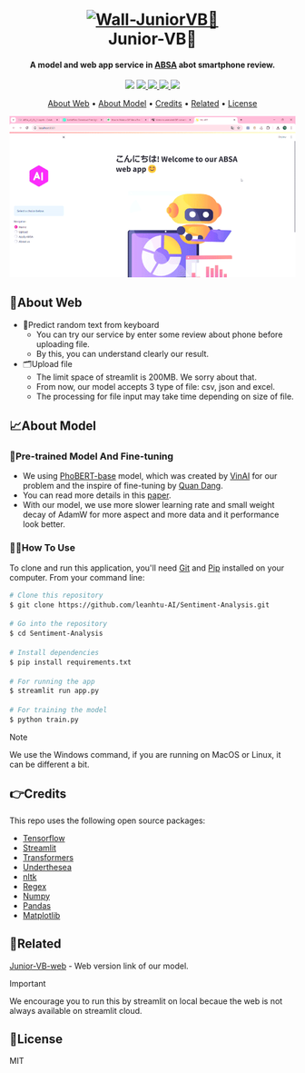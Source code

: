 
<h1 align="center">
  <br>
  <a href=""><img src="https://t4.ftcdn.net/jpg/06/82/81/33/360_F_682813378_Mb1bNS72oaJvoKwWpGcSvrqeK4HBkekf.jpg" alt="Wall-JuniorVB🤖" width="300"></a>
  <br>
  Junior-VB🤖
  <br>
</h1>

<h4 align="center">A model and web app service in <a href="https://monkeylearn.com/blog/what-is-aspect-based-sentiment-analysis/" target="_blank">ABSA</a> abot smartphone review.</h4>

<p align="center">
  <a href="https://jvb-corp.com/vi"><img src="https://img.shields.io/badge/jvb--corp-vi-black?color=red"></a>
  <a href="https://img.shields.io/badge/release-1.0.0-black?color=%23c6e2ff">
      <img src="https://img.shields.io/badge/release-1.0.0-black?color=%23c6e2ff">
  </a>
  <a href="https://www.facebook.com/lnht1808.secsip">
    <img src="https://img.shields.io/badge/Facebook-green?style=flat&logo=facebook&color=24A3BB">
  </a>
  <a href="https://mail.google.com/mail/u/3/#inbox">
    <img src="https://img.shields.io/badge/contact-gmail-black?logo=gmail&color=%23fe935e">
  </a>
  <a href="https://img.shields.io/badge/license-MIT-green?style=flat&labelColor=gray">
    <img src="https://img.shields.io/badge/license-MIT-green?style=flat&labelColor=gray">
  </a>
</p>

<p align="center">
  <a href="#about-web">About Web</a> •
  <a href="#about-model">About Model</a> •
  <a href="#credits">Credits</a> •
  <a href="#related">Related</a> •
  <a href="#license">License</a>
</p>

<p align="center">
  <img src="lottiefiles/example.gif" alt="Alt Text">
<p>

## 🤗About Web

* 📝Predict random text from keyboard
  - You can try our service by enter some review about phone before uploading file.
  - By this, you can understand clearly our result.
* 🗂️Upload file
  - The limit space of streamlit is 200MB. We sorry about that.
  - From now, our model accepts 3 type of file: csv, json and excel.
  - The processing for file input may take time depending on size of file.

## 📈About Model
### 🤝Pre-trained Model And Fine-tuning
 - We using [PhoBERT-base](https://huggingface.co/vinai/phobert-base) model, which was created by [VinAI](https://github.com/VinAIResearch) for our  problem and the inspire of fine-tuning by [Quan Dang](https://github.com/ds4v/absa-vlsp-2018).
 - You can read more details in this [paper](https://github.com/ds4v/absa-vlsp-2018/blob/main/Paper.pdf).
 - With our model, we use more slower learning rate and small weight decay of AdamW for more aspect and more data and it performance look better.

### 🧑‍💻How To Use

To clone and run this application, you'll need [Git](https://git-scm.com) and [Pip](https://pip.pypa.io/en/stable/installation/) installed on your computer. From your command line:

```bash
# Clone this repository
$ git clone https://github.com/leanhtu-AI/Sentiment-Analysis.git

# Go into the repository
$ cd Sentiment-Analysis

# Install dependencies
$ pip install requirements.txt

# For running the app
$ streamlit run app.py

# For training the model
$ python train.py

```

> [!NOTE]  
> We use the Windows command, if you are running on MacOS or Linux, it can be different a bit.

## 👉Credits
This repo uses the following open source packages:
- [Tensorflow](https://www.tensorflow.org/?hl=vi)
- [Streamlit](https://streamlit.io/)
- [Transformers](https://github.com/huggingface/transformers)
- [Underthesea](https://github.com/undertheseanlp/underthesea)
- [nltk](https://github.com/nltk/nltk)
- [Regex](https://github.com/ziishaned/learn-regex)
- [Numpy](https://numpy.org/)
- [Pandas](https://pandas.pydata.org/)
- [Matplotlib](https://matplotlib.org/stable/)

## 📢Related
[Junior-VB-web]() - Web version link of our model.

> [!IMPORTANT]
> We encourage you to run this by streamlit on local becaue the web is not always available on streamlit cloud.

## 📝License

MIT

